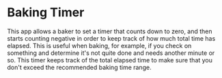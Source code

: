 # Baking Timer

This app allows a baker to set a timer that counts down to zero, and
then starts counting negative in order to keep track of how much total
time has elapsed. This is useful when baking, for example, if you check on
something and determine it's not quite done and needs another minute or so. This
timer keeps track of the total elapsed time to make sure that you don't exceed
the recommended baking time range.

